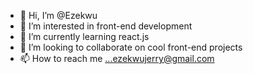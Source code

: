 - 👋 Hi, I’m @Ezekwu
- 👀 I’m interested in front-end development 
- 🌱 I’m currently learning react.js
- 💞️ I’m looking to collaborate on cool front-end projects 
- 📫 How to reach me ...ezekwujerry@gmail.com 

<!---
Ezekwu/Ezekwu is a ✨ special ✨ repository because its `README.md` (this file) appears on your GitHub profile.
You can click the Preview link to take a look at your changes.
--->
